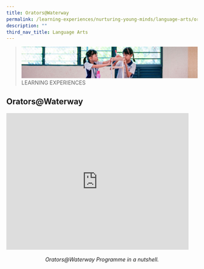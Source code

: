 ```yaml
---
title: Orators@Waterway
permalink: /learning-experiences/nurturing-young-minds/language-arts/orators-at-waterway/
description: ""
third_nav_title: Language Arts
---
```

>![](/images/Learning%20Experiences/learning-experiences_banner.jpg)
>LEARNING EXPERIENCES

## Orators@Waterway

<iframe width="480" height="360" src="https://www.youtube.com/embed/6IsVrD_nEm0" title="Toastmasters@Waterway" frameborder="0" allow="accelerometer; autoplay; clipboard-write; encrypted-media; gyroscope; picture-in-picture" allowfullscreen></iframe>

_<center>Orators@Waterway Programme in a nutshell.</center>_


